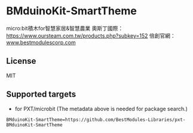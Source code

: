 # BMduinoKit-SmartTheme

micro:bit積木for智慧家居&智慧農業
奧斯丁國際：https://www.oursteam.com.tw/products.php?subkey=152
倍創官網：www.bestmodulescorp.com

## License

MIT

## Supported targets

* for PXT/microbit
(The metadata above is needed for package search.)

```package
BMduinoKit-SmartTheme=https://github.com/BestModules-Libraries/pxt-BMduinoKit-SmartTheme
```
